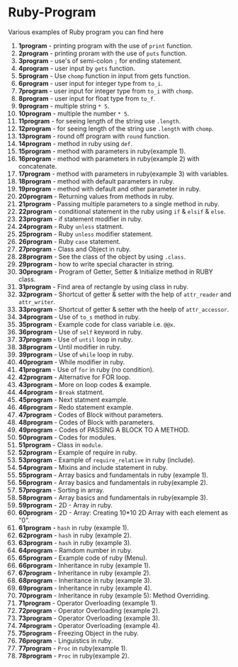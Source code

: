 # Ruby-Program
Various examples of Ruby program you can find here

1. **1program** - printing program with the use of `print` function.
2. **2program** - printing proram with the use of `puts` function.
3. **3program** - use's of semi-colon `;` for ending statement.
4. **4program** - user input by `gets` function.
5. **5program** - Use `chomp` function in input from gets function.
6. **6program** - user input for integer type from `to_i`.
7. **7program** - user input for integer type from `to_i` with `chomp`.
8. **8program** - user input for float type from `to_f`.
9. **9program** - multiple string `* 5`.
10. **10program** - multiple the number `* 5`.
11. **11program** - for seeing length of the string use `.length`.
12. **12program** - for seeing length of the string use `.length` with `chomp`.
13. **13program** - round off program with `round` function.
14. **14program** - method in ruby using `def`.
15. **15program** - method with parameters in ruby(example 1).
16. **16program** - method with parameters in ruby(example 2) with concatenate.
17. **17program** - method with parameters in ruby(example 3) with variables.
18. **18program** - method with default parameters in ruby.
19. **19program** - method with default and other parameter in ruby.
20. **20program** - Returning values from methods in ruby.
21. **21program** - Passing multiple parameters to a single method in ruby.
22. **22program** - conditional statement in the ruby using `if` & `elsif` & `else`.
23. **23program** - if statement modifier in ruby.
24. **24program** - Ruby `unless` statment.
25. **25program** - Ruby `unless` modifier statement.
26. **26program** - Ruby `case` statement.
27. **27program** - Class and Object in ruby.
28. **28program** - See the class of the object by using `.class`.
29. **29program** - how to write special character in string.
30. **30program** - Program of Getter, Setter & Initialize method in RUBY class.
31. **31program** - Find area of rectangle by using class in ruby.
32. **32program** - Shortcut of getter & setter with the help of `attr_reader` and `attr_writer`.
33. **33program** - Shortcut of getter & setter wth the heelp of `attr_accessor`.
34. **34program** - Use of `to_s` method in ruby.
35. **35program** - Example code for class variable i.e. `@@x`.
36. **36program** - Use of `self` keyword in ruby.
37. **37program** - Use of `until` loop in ruby.
38. **38program** - Until modifier in ruby.
39. **39program** - Use of `while` loop in ruby.
40. **40program** - While modifier in ruby.
41. **41program** - Use of `for` in ruby (no condition).
42. **42program** - Alternative for FOR loop.
43. **43program** - More on loop codes & example.
44. **44program** - `Break` statment.
45. **45program** - Next statment example.
46. **46program** - Redo statement example.
47. **47program** - Codes of Block without parameters.
48. **48program** - Codes of Block with parameters.
49. **49program** - Codes of PASSING A BLOCK TO A METHOD.
50. **50program** - Codes for modules.
51. **51program** - Class in `module`.
52. **52program** - Example of require in ruby.
53. **53program** - Example of `require_relative` in ruby (include).
54. **54program** - Mixins and include statement in ruby.
55. **55program** - Array basics and fundamentals in ruby (example 1).
56. **56program** - Array basics and fundamentals in ruby(example 2).
57. **57program** - Sorting in array.
58. **58program** - Array basics and fundamentals in ruby(example 3).
59. **59program** - 2D - Array in ruby.
60. **60program** - 2D - Array: Creating 10*10 2D Array with each element as "0".
61. **61program** - `hash` in ruby (example 1).
62. **62program** - `hash` in ruby (example 2).
63. **63program** - `hash` in ruby (example 3).
64. **64program** - Ramdom number in ruby.
65. **65program** - Example code of ruby (Menu).
66. **66program** - Inheritance in ruby (example 1).
67. **67program** - Inheritance in ruby (example 2).
68. **68program** - Inheritance in ruby (example 3). 
69. **69program** - Inheritance in ruby (example 4). 
70. **70program** - Inheritance in ruby (example 5): Method Overriding.
71. **71program** - Operator Overloading (example 1).
72. **72program** - Operator Overloading (example 2).
73. **73program** - Operator Overloading (example 3).
74. **74program** - Operator Overloading (example 4).
75. **75program** - Freezing Object in the ruby.
76. **76program** - Linguistics in ruby.
77. **77program** - `Proc` in ruby(example 1).
78. **78program** - `Proc` in ruby(example 2).